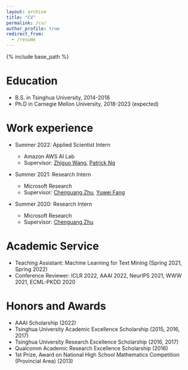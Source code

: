 ```yaml
---
layout: archive
title: "CV"
permalink: /cv/
author_profile: true
redirect_from:
  - /resume
---
```


{% include base_path %}

Education
======
* B.S. in Tsinghua University, 2014-2018
* Ph.D in Carnegie Mellon University, 2018-2023 (expected)

Work experience
======
* Summer 2022: Applied Scientist Intern
  * Amazon AWS AI Lab     
  * Supervisor: [Zhiguo Wang](https://scholar.google.com/citations?user=WrH8uksAAAAJ&hl=en), [Patrick Ng](https://scholar.google.com/citations?user=K69RKB8AAAAJ&hl=en)

* Summer 2021: Research Intern
  * Microsoft Research
  * Supervisor: [Chenguang Zhu](https://www.microsoft.com/en-us/research/people/chezhu/), [Yuwei Fang](https://scholar.google.com/citations?user=Om_-hHsAAAAJ&hl=zh-CN)

* Summer 2020: Research Intern
  * Microsoft Research
  * Supervisor: [Chenguang Zhu](https://www.microsoft.com/en-us/research/people/chezhu/)
  
Academic Service
======
* Teaching Assistant: Machine Learning for Text Mining (Spring 2021, Spring 2022)
* Conference Reviewer: ICLR 2022, AAAI 2022, NeurIPS 2021, WWW 2021, ECML-PKDD 2020
  
Honors and Awards
======
* AAAI Scholarship (2022)
* Tsinghua University Academic Excellence Scholarship (2015, 2016, 2017)
* Tsinghua University Research Excellence Scholarship (2016, 2017)
* Qualcomm Academic Research Excellence Scholarship (2016)
* 1st Prize, Award on National High School Mathematics Competition (Provincial Area) (2013)
